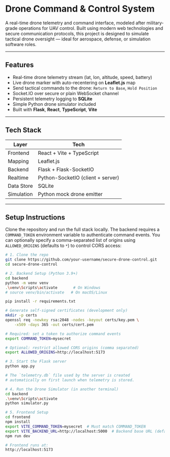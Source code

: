 # Drone Command & Control System

A real-time drone telemetry and command interface, modeled after military-grade operations for UAV control. Built using modern web technologies and secure communication protocols, this project is designed to simulate tactical drone oversight — ideal for aerospace, defense, or simulation software roles.

---

## Features

- Real-time drone telemetry stream (lat, lon, altitude, speed, battery)
- Live drone marker with auto-recentering on **Leaflet.js** map
- Send tactical commands to the drone: `Return to Base`, `Hold Position`
- Socket.IO over secure or plain WebSocket channel
- Persistent telemetry logging to **SQLite**
- Simple Python drone simulator included
- Built with **Flask**, **React**, **TypeScript**, **Vite**

---

## Tech Stack

| Layer       | Tech                          |
|-------------|-------------------------------|
| Frontend    | React + Vite + TypeScript     |
| Mapping     | Leaflet.js                    |
| Backend     | Flask + Flask-SocketIO        |
| Realtime    | Python-SocketIO (client + server)
| Data Store  | SQLite                        |
| Simulation  | Python mock drone emitter     |

---

## Setup Instructions

Clone the repository and run the full stack locally. The backend requires a
`COMMAND_TOKEN` environment variable to authenticate command events. You can
optionally specify a comma-separated list of origins using `ALLOWED_ORIGINS`
(defaults to `*`) to control CORS access:

```bash
# 1. Clone the repo
git clone https://github.com/your-username/secure-drone-control.git
cd secure-drone-control

# 2. Backend Setup (Python 3.9+)
cd backend
python -m venv venv
.\venv\Scripts\activate       # On Windows
# source venv/bin/activate   # On macOS/Linux

pip install -r requirements.txt

# Generate self-signed certificates (development only)
mkdir -p certs
openssl req -newkey rsa:2048 -nodes -keyout certs/key.pem \
    -x509 -days 365 -out certs/cert.pem

# Required: set a token to authorize command events
export COMMAND_TOKEN=mysecret

# Optional: restrict allowed CORS origins (comma separated)
export ALLOWED_ORIGINS=http://localhost:5173

# 3. Start the Flask server
python app.py

# The `telemetry.db` file used by the server is created
# automatically on first launch when telemetry is stored.

# 4. Run the Drone Simulator (in another terminal)
cd backend
.\venv\Scripts\activate
python simulator.py

# 5. Frontend Setup
cd frontend
npm install
export VITE_COMMAND_TOKEN=mysecret  # Must match COMMAND_TOKEN
export VITE_BACKEND_URL=http://localhost:5000  # Backend base URL (default)
npm run dev

# Frontend runs at:
http://localhost:5173

